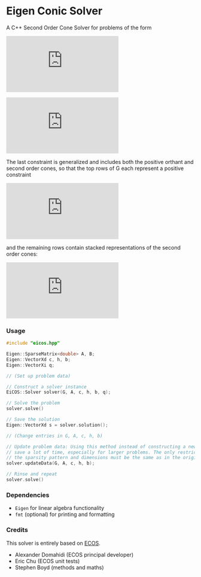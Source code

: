 # Eigen Conic Solver

A C++ Second Order Cone Solver for problems of the form

<!--
\begin{aligned} 
\text{minimize} \ \ &c^T x \\
\text{subject to} \ \ &Ax = b \\
&Gx \preceq_K h
\end{aligend}
-->
![equation](https://latex.codecogs.com/png.latex?%5Cbg_white%20%5Cbegin%7Baligned%7D%20%5Ctext%7Bminimize%7D%20%5C%20%5C%20%26c%5ET%20x%20%5C%5C%20%5Ctext%7Bsubject%20to%7D%20%5C%20%5C%20%26Ax%20%3D%20b%20%5C%5C%20%26Gx%20%5Cpreceq_K%20h%20%5Cend%7Baligend%7D)

<!-- 
\begin{align*} 
n_{var} & \dots\text{Number of variables} \\
n_{eq} & \dots\text{Number of equality constraints} \\
n_{ineq} & \dots\text{Number of inequality constraints} \\
n_{pc} & \dots\text{Number of positive constraints (dimension of positive orthant)} \\
n_{cones} & \dots\text{Number of second order cones in K} \\
q & \dots\text{Vector containing dimension of each cone constraint in K} \\
A & \dots\text{Equality constraint matrix} \in \mathbb{R}^{n_{eq} \times n_{var}} \\
G & \dots\text{Inequality constraint matrix} \in \mathbb{R}^{n_{ineq} \times n_{var}} \\
c & \dots\text{Variable weight vector} \in \mathbb{R}^{n_{var}} \\
h & \dots\text{Inequality constraint vector} \in \mathbb{R}^{n_{ineq}} \\
b & \dots\text{Equality constraint vector} \in \mathbb{R}^{n_{eq}} \\
\end{align*}
-->
![symbols](https://latex.codecogs.com/png.latex?%5Cbg_white%20%5Cbegin%7Balign*%7D%20n_%7Bvar%7D%20%26%20%5Cdots%5Ctext%7BNumber%20of%20variables%7D%20%5C%5C%20n_%7Beq%7D%20%26%20%5Cdots%5Ctext%7BNumber%20of%20equality%20constraints%7D%20%5C%5C%20n_%7Bineq%7D%20%26%20%5Cdots%5Ctext%7BNumber%20of%20inequality%20constraints%7D%20%5C%5C%20n_%7Bpc%7D%20%26%20%5Cdots%5Ctext%7BNumber%20of%20positive%20constraints%20%28dimension%20of%20positive%20orthant%29%7D%20%5C%5C%20n_%7Bcones%7D%20%26%20%5Cdots%5Ctext%7BNumber%20of%20second%20order%20cones%20in%20K%7D%20%5C%5C%20n_%7Bq%7D%20%26%20%5Cdots%5Ctext%7BVector%20containing%20dimension%20of%20each%20cone%20constraint%20in%20K%7D%20%5C%5C%20A%20%26%20%5Cdots%5Ctext%7BEquality%20constraint%20matrix%7D%20%5Cin%20%5Cmathbb%7BR%7D%5E%7Bn_%7Beq%7D%20%5Ctimes%20n_%7Bvar%7D%7D%20%5C%5C%20G%20%26%20%5Cdots%5Ctext%7BInequality%20constraint%20matrix%7D%20%5Cin%20%5Cmathbb%7BR%7D%5E%7Bn_%7Bineq%7D%20%5Ctimes%20n_%7Bvar%7D%7D%20%5C%5C%20c%20%26%20%5Cdots%5Ctext%7BVariable%20weight%20vector%7D%20%5Cin%20%5Cmathbb%7BR%7D%5E%7Bn_%7Bvar%7D%7D%20%5C%5C%20h%20%26%20%5Cdots%5Ctext%7BInequality%20constraint%20vector%7D%20%5Cin%20%5Cmathbb%7BR%7D%5E%7Bn_%7Bineq%7D%7D%20%5C%5C%20b%20%26%20%5Cdots%5Ctext%7BEquality%20constraint%20vector%7D%20%5Cin%20%5Cmathbb%7BR%7D%5E%7Bn_%7Beq%7D%7D%20%5C%5C%20%5Cend%7Balign*%7D)

The last constraint is generalized and includes both the positive orthant and second order cones, so that the top rows of G each represent a positive constraint
<!--
\begin{gathered}
P x\leq g \\
\Leftrightarrow \\
P \preceq g
\end{gathered}
-->
![equation](https://latex.codecogs.com/png.latex?%5Cbg_white%20%5Cbegin%7Bgathered%7D%20P%20x%5Cleq%20g%20%5C%5C%20%5CLeftrightarrow%20%5C%5C%20P%20%5Cpreceq%20g%20%5Cend%7Bgathered%7D)

and the remaining rows contain stacked representations of the second order cones:
<!--
\begin{gathered}
\lVert F_ix + g_i \rVert \leq v_i^T x + w_i \\
\Leftrightarrow \\
\begin{bmatrix} v_i^T \\ -F_i \end{bmatrix} \preceq \begin{bmatrix} w_i \\ g_i \end{bmatrix} \\
i = 1,...,n_{cones}
\\
\text{with} \\
v_i \in \mathbb{R}^{n_{var}} \\
F_i \in \mathbb{R}^{q_i-1 \times n_{var}} \\
w_i \in \mathbb{R} \\
g_i \in \mathbb{R}^{q_i-1} \\
\end{gathered}
-->
![equation](https://latex.codecogs.com/png.latex?%5Cbg_white%20%5Cbegin%7Bgathered%7D%20%5ClVert%20F_ix%20&plus;%20g_i%20%5CrVert%20%5Cleq%20v_i%5ET%20x%20&plus;%20w_i%20%5C%5C%20%5CLeftrightarrow%20%5C%5C%20%5Cbegin%7Bbmatrix%7D%20v_i%5ET%20%5C%5C%20-F_i%20%5Cend%7Bbmatrix%7D%20%5Cpreceq%20%5Cbegin%7Bbmatrix%7D%20w_i%20%5C%5C%20g_i%20%5Cend%7Bbmatrix%7D%20%5C%5C%20i%20%3D%201%2C...%2Cn_%7Bcones%7D%20%5C%5C%20%5Ctext%7Bwith%7D%20%5C%5C%20v_i%20%5Cin%20%5Cmathbb%7BR%7D%5E%7Bn_%7Bvar%7D%7D%20%5C%5C%20F_i%20%5Cin%20%5Cmathbb%7BR%7D%5E%7Bq_i-1%20%5Ctimes%20n_%7Bvar%7D%7D%20%5C%5C%20w_i%20%5Cin%20%5Cmathbb%7BR%7D%20%5C%5C%20g_i%20%5Cin%20%5Cmathbb%7BR%7D%5E%7Bq_i-1%7D%20%5C%5C%20%5Cend%7Bgathered%7D)

### Usage
```cpp
#include "eicos.hpp"

Eigen::SparseMatrix<double> A, B;
Eigen::VectorXd c, h, b;
Eigen::VectorXi q;

// (Set up problem data)

// Construct a solver instance
EiCOS::Solver solver(G, A, c, h, b, q);

// Solve the problem
solver.solve()

// Save the solution
Eigen::VectorXd s = solver.solution();

// (Change entries in G, A, c, h, b)

// Update problem data: Using this method instead of constructing a new problem can
// save a lot of time, especially for larger problems. The only restriction is that 
// the sparsity pattern and dimensions must be the same as in the original problem.
solver.updateData(G, A, c, h, b);

// Rinse and repeat
solver.solve()

```

### Dependencies
* `Eigen` for linear algebra functionality
* `fmt` (optional) for printing and formatting

### Credits
This solver is entirely based on [ECOS](https://github.com/embotech/ecos).

* Alexander Domahidi (ECOS principal developer)
* Eric Chu (ECOS unit tests)
* Stephen Boyd (methods and maths)

